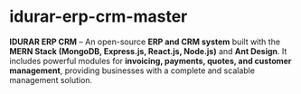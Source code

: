 # idurar-erp-crm-master
**IDURAR ERP CRM** – An open-source **ERP and CRM system** built with the **MERN Stack (MongoDB, Express.js, React.js, Node.js)** and **Ant Design**. It includes powerful modules for **invoicing, payments, quotes, and customer management**, providing businesses with a complete and scalable management solution.
